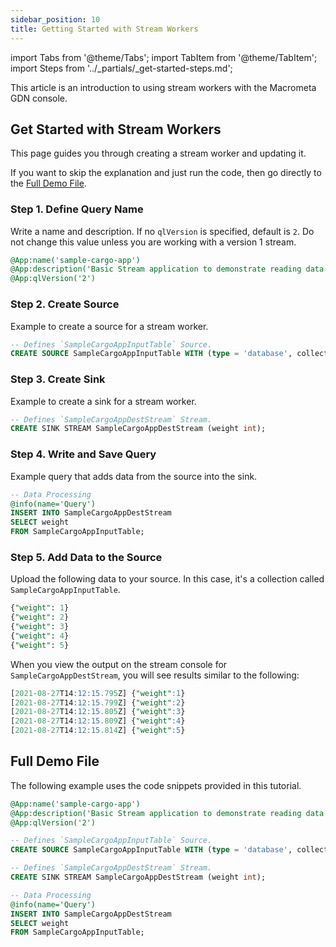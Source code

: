 ```yaml
---
sidebar_position: 10
title: Getting Started with Stream Workers
---
```


import Tabs from '@theme/Tabs';
import TabItem from '@theme/TabItem';
import Steps from '../_partials/_get-started-steps.md';

This article is an introduction to using stream workers with the Macrometa GDN console.

<Prerequisites />

## Get Started with Stream Workers

This page guides you through creating a stream worker and updating it.

<Steps />

If you want to skip the explanation and just run the code, then go directly to the [Full Demo File](#full-demo-file).

### Step 1. Define Query Name

Write a name and description. If no `qlVersion` is specified, default is `2`. Do not change this value unless you are working with a version 1 stream.

```sql
@App:name('sample-cargo-app')
@App:description('Basic Stream application to demonstrate reading data from input stream and store it in the collection. The stream & collection will be created automatically if they do not already exist.')
@App:qlVersion('2')
```

### Step 2. Create Source

Example to create a source for a stream worker.

```sql
-- Defines `SampleCargoAppInputTable` Source.
CREATE SOURCE SampleCargoAppInputTable WITH (type = 'database', collection = "SampleCargoAppInputTable", collection.type="doc" , replication.type="global", map.type='json') (weight int);
```

### Step 3. Create Sink

Example to create a sink for a stream worker.

```sql
-- Defines `SampleCargoAppDestStream` Stream.
CREATE SINK STREAM SampleCargoAppDestStream (weight int);
```

### Step 4. Write and Save Query

Example query that adds data from the source into the sink.

```sql
-- Data Processing
@info(name='Query')
INSERT INTO SampleCargoAppDestStream
SELECT weight
FROM SampleCargoAppInputTable;
```

### Step 5. Add Data to the Source

Upload the following data to your source. In this case, it's a collection called `SampleCargoAppInputTable`.

```sql
{"weight": 1}
{"weight": 2}
{"weight": 3}
{"weight": 4}
{"weight": 5}
```

When you view the output on the stream console for `SampleCargoAppDestStream`, you will see results similar to the following:

```sql
[2021-08-27T14:12:15.795Z] {"weight":1}
[2021-08-27T14:12:15.799Z] {"weight":2}
[2021-08-27T14:12:15.805Z] {"weight":3}
[2021-08-27T14:12:15.809Z] {"weight":4}
[2021-08-27T14:12:15.814Z] {"weight":5}
```

## Full Demo File

The following example uses the code snippets provided in this tutorial.

```sql
@App:name('sample-cargo-app')
@App:description('Basic Stream application to demonstrate reading data from input stream and store it in the collection. The stream and collection are created automatically if they do not already exist.')
@App:qlVersion('2')

-- Defines `SampleCargoAppInputTable` Source.
CREATE SOURCE SampleCargoAppInputTable WITH (type = 'database', collection = "SampleCargoAppInputTable", collection.type="doc" , replication.type="global", map.type='json') (weight int);

-- Defines `SampleCargoAppDestStream` Stream.
CREATE SINK STREAM SampleCargoAppDestStream (weight int);

-- Data Processing
@info(name='Query')
INSERT INTO SampleCargoAppDestStream
SELECT weight
FROM SampleCargoAppInputTable;
```